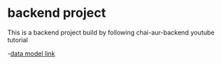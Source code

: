 # backend project

This is a backend project build by following chai-aur-backend youtube tutorial

-[data model link](https://app.eraser.io/workspace/YtPqZ1VogxGy1jzIDkzj)
